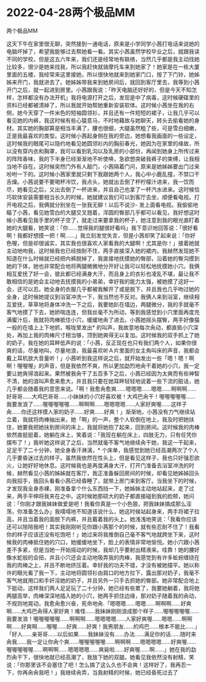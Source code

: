 # 2022-04-28两个极品MM



两个极品MM



这天下午在家里很无聊，突然接到一通电话，原来是小学同学小茜打电话来说她的电脑坏掉了，希望我能够过去帮她看一看。其实小茜虽然学校毕业之后，就跟我读不同的学校，但是这五六年来，我们还是经常地有联络，当然几乎都是我主动找她比较多，很少是她来找我，所以我赶快就骑摩托车来到她家了！她家是在一栋大厦里面的五楼，我经常来这里接她，所以很快地就来到她家门口，按了下门铃，她姊姊来开门，我就进去了。她姊姊带我来到她房间后，就回到客厅里去，我等到小茜开门之后，就一起进到房里。小茜跟我说：「昨天电脑还好好的，但是今天不知怎样，怎样都没有办法开机」我将电源打开之后，发现是中了病毒，这时候硬碟里的资料已经都被清掉了，所以我就开始帮她重新安装软体。这时候小茜坐在我的右侧，她今天穿了一件米色的短袖圆领衫，并且还有一件短短的裙子，让我几乎可以看见她的内裤，我这时候有些心猿意马，不时地藉故与她聊天，转头去偷看她的身材。其实她的胸部算是相当丰满了，腰也很细，大腿虽然粗了些，可是雪白细嫩，正是我最喜欢的类型。这时候小茜起身侧在我的旁边，她想看我画面的一些设定，这时候我的眼尾可以隐约地看见她圆领衫内的胸前春光，她因为在家里的缘故，所以没有穿内衣和胸罩，我可以看到乳沟以及乳房的小部份，再闻到她身上所传过来的阵阵香味，我的下半身已经渐渐地不听使唤，急欲想突破我裤子的束缚，让我相当地不自在。这时候突然门外有人敲门，小茜隔着门问，原来是她姊姊要出门过来吩咐一下的。这时候小茜家里就只剩下我跟她两个人，我心中小鹿乱撞，不禁口干舌燥。小茜说要不要喝杯冷饮，我点头，她就出去倒了杯柠檬汁进来，我一饮而尽，她看见之后，又出去倒了一杯进来，并且自己也拿了一杯汽水进来。这时候恰巧软体安装需要相当长久的时候，她就建议我们可以到客厅去坐，顺便看电视。打开电视之后，我俩就分别坐在一张我无聊！以后不说沙- 发上面看电视。我偷偷地瞄了小茜，看见她雪白的大腿交叉翘着，浑圆的臀部几乎都可以看见，我好想这时候小茜看见我手里的杯子空了，就走过来要拿我的杯子，她注意到我的眼光直盯着她的大腿看，她笑说：「你……觉得我的腿很好看吗」我下意识地回答说：「很好看啊！我都好想摸一把！啊……」我立刻发觉失言，但是小茜却笑了起来说：「你好色喔，但是却很诚实，其实我也很喜欢人家看我的大腿啊！尤其是你！」接着她就主动地吻我，这时候我也已经按耐不住，两手直接深入她的裙内，我赫然发现她不知道在什么时候就已经把内裤脱掉了，我直接地抚摸她的臀部，沿着她的臀沟摸到她的下体，她也非常配合地将两腿微微地分开好让我可以轻松地抚摸她小穴。我俩相互爱抚了好一会，彼此都已经满身大汗，而且身上的衣衫也凌乱不堪，最让我不敢相信的是她会主动地去抚摸我的小弟弟，幸好我的能力太强，被她摸了这好一会，还可以忍。她全身的衣服几乎都被我解开了或是脱下，并且我也几乎吻过她的全身，这时候她提议到浴室冲洗一下，我当然也不反对。我俩人来到浴室，继续相互爱抚，草草地将身体冲洗一下之后，我要她趴在墙边，两腿微分，我的手就毫不客气地摸了下去，她娇喘连连，但我丝毫不为所动，等到我感觉到小穴里面再度充满蜜汁后，我就将肉棒抵住小穴，缓缓地肏了进去。小茜她摇头摆臀，两手好像猫一般的在墙上上下地抓，喉咙里发出* 的叫声，我故意地每次肏动，都直抵小穴深处，再加上我的肉棒尺寸相当够，顶到她爽得无以复加。这时候我的双手抓上了她的奶子，我在她的耳畔低声的说：「小茜，反正现在也只有我们两个人，如果你很爽的话，尽量地叫，尽量地浪，我最喜欢听Ａ片里面的女主角叫床的声音，我都会戴上耳机放大音量听！」小茜听到我这样说之后，就开始发出一些「嗯！嗯！啊啊！喔喔喔」的声音，但是我依然不爽，所以更加勐烈地肏干着她的小穴，我一定要让她爽得浪起来。果然被我肏干了五百多下之后，小茜已经因为太爽而有些神智不清，她的浪叫声愈来愈大，并且我只要在她耳畔轻轻地说着一些下流的脏话，她几乎都会随着我的意思来说。「啊！我愈肏愈爽……嗯嗯嗯……嗯嗯……啊啊啊……好哥哥……大鸡巴哥哥……小妹妹的小穴好喜欢被！大鸡巴肏干！喔喔喔喔喔……我要发浪了……喔喔喔喔喔……啊啊啊……嗯嗯嗯嗯……人家好爽喔……这样子肏……你还这样摸人家的奶子……好爽……好爽！」渐渐地，小茜没有力气继续站立着，我就将肉棒抽出来，她「啊」的一声，整个人软倒在地上，我及时把她扶住，她要我把她扶到房间的床上，我就将她抱了起来，回到房间。这时候我的肉棒依然直挺挺着，她躺在床上，笑着说：「我现在躺在床上，四肢无力，只有任凭你摆布了！」我听她这样说了之后，当然就毫不客气地继续肏干她，我这一干起来，足足干了二十分钟，她全身香汗淋漓，* 个床单，我感觉到她已经高潮两次了个人几乎要昏迷过去的样子。虽然我依然在性头上，但是看见这样子，我也只好强忍欲火，让她好好地休息。这时候我也是再度满身大汗，打开门准备去浴室冲洗的时候，赫然看见小茜的姊姊就在客厅，我正准备躲回房间的时候，却看见她姊姊回头向我招手，我回头看看小茜已经昏睡了，就带上房门来到客厅。当我坐下的时候，才发现我全身赤裸，刚准备拿个什么东西挡一下，她姊姊主动地站起来，走了过来，两手平伸将我夹在之中。这时候她那硕大的奶子都直接碰到我的脸颊，她问说：「你刚才跟我妹妹做爱是吧！我看你真是一个小色狼，把我妹妹搞成那么淫荡，你准备怎么办」我嚅嚅地不知道该说什么，她这时候站起身来，两手将裙子拉高，并且当着我的面脱下内裤，并且戴着我的头上。她浅浅地笑说：「我看你应该还可以陪陪我吧！其实我刚刚听见你跟小茜那个的时候，就有些忍耐不住了！我看你的样子应该还没有吃饱吧！」她过来将我推倒自己毫不客气地就跨坐下来，这时候我的肉棒抵住她的穴口，她缓缓地坐下，脸上的表情非常地愉悦。她小穴跟小茜差不多紧，但是当她一开始摇动的时候，我却几乎要射出精液来。哇靠！她的腰好像水蛇般的会扭，并且小穴还会主动地吸弄我的肉棒，我感觉到有许多蚯蚓缠绕在我的肉棒之上，并且不断地挤压着。幸好我的功夫不错，才没有被她摆平。她以称许的眼光看了我一下，主动地将圆领衫由肩口的地方拉下，露出那对奶子，我毫不客气地就用口和手奸淫她的奶子，并且另外一只手去抓她的臀部。她非常配合地上下挺动，这样我们两人足足玩了二十分钟，她已经有些累了，我要她躺着，我将她两腿高举，肉棒深深地插入她的小穴，她两手抓住边缘，那对奶子随着我的肏动，不规则地晃动，我愈肏愈兴奋，死命地肏.「嗯嗯嗯……嗯嗯……啊啊啊……好爽啊……大鸡巴肏得人家好爽！难怪……我妹妹刚刚浪成那个样子……喔喔喔喔喔……我要发浪！喔喔喔喔喔……啊啊啊……嗯嗯嗯嗯……人家好爽喔……嗯嗯……啊啊啊……好爽啊……喔喔……好爽……好爽！我男朋友……的鸡巴……根本不能比……」「好人……亲哥哥……以后如果……我妹妹没有……办法……满足你的话……随时来肏我……我一定让你肏个爽……喔喔喔喔喔……啊啊啊……嗯嗯嗯嗯……好爽喔……喔喔喔喔喔……啊啊啊……嗯嗯嗯嗯……爽毙啦……好爽喔……啊……」她在我的勐烈肏干下，很快地就已经高潮了，我放下她的双腿。她看见我依然没有射精，笑说：「你那里该不会塞住了吧！怎么搞了这么久也不会爽！这样好了，我再忍一下，你再肏肏我吧！」我继续肏弄，当我射精的时候，她已经昏死过去了


